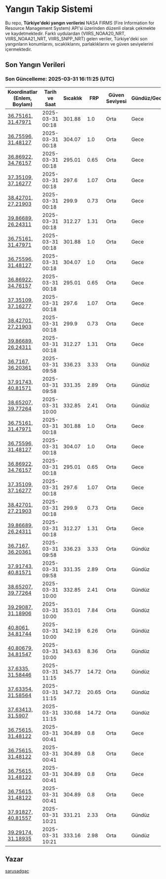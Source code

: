 # Yangın Takip Sistemi

Bu repo, **Türkiye'deki yangın verilerini** NASA FIRMS (Fire Information for Resource Management System) API'si üzerinden düzenli olarak çekmekte ve kaydetmektedir. Farklı uydulardan (VIIRS_NOAA20_NRT, VIIRS_NOAA21_NRT, VIIRS_SNPP_NRT) gelen veriler, Türkiye'deki son yangınların konumlarını, sıcaklıklarını, parlaklıklarını ve güven seviyelerini içermektedir.

## Son Yangın Verileri
### Son Güncelleme: 2025-03-31 16:11:25 (UTC)

| Koordinatlar (Enlem, Boylam) | Tarih ve Saat | Sıcaklık | FRP | Güven Seviyesi | Gündüz/Gece |
|-----------------------------|----------------|----------|-----|----------------|-------------|
| [36.75161, 31.47971](https://www.google.com/maps?q=36.75161,31.47971) | 2025-03-31 00:18 | 301.88 | 1.0 | Orta | Gece |
| [36.75596, 31.48127](https://www.google.com/maps?q=36.75596,31.48127) | 2025-03-31 00:18 | 304.07 | 1.0 | Orta | Gece |
| [36.86922, 34.76157](https://www.google.com/maps?q=36.86922,34.76157) | 2025-03-31 00:18 | 295.01 | 0.65 | Orta | Gece |
| [37.35109, 37.16277](https://www.google.com/maps?q=37.35109,37.16277) | 2025-03-31 00:18 | 297.6 | 1.07 | Orta | Gece |
| [38.42701, 27.21903](https://www.google.com/maps?q=38.42701,27.21903) | 2025-03-31 00:18 | 299.9 | 0.73 | Orta | Gece |
| [39.86689, 26.24311](https://www.google.com/maps?q=39.86689,26.24311) | 2025-03-31 00:18 | 312.27 | 1.31 | Orta | Gece |
| [36.75161, 31.47971](https://www.google.com/maps?q=36.75161,31.47971) | 2025-03-31 00:18 | 301.88 | 1.0 | Orta | Gece |
| [36.75596, 31.48127](https://www.google.com/maps?q=36.75596,31.48127) | 2025-03-31 00:18 | 304.07 | 1.0 | Orta | Gece |
| [36.86922, 34.76157](https://www.google.com/maps?q=36.86922,34.76157) | 2025-03-31 00:18 | 295.01 | 0.65 | Orta | Gece |
| [37.35109, 37.16277](https://www.google.com/maps?q=37.35109,37.16277) | 2025-03-31 00:18 | 297.6 | 1.07 | Orta | Gece |
| [38.42701, 27.21903](https://www.google.com/maps?q=38.42701,27.21903) | 2025-03-31 00:18 | 299.9 | 0.73 | Orta | Gece |
| [39.86689, 26.24311](https://www.google.com/maps?q=39.86689,26.24311) | 2025-03-31 00:18 | 312.27 | 1.31 | Orta | Gece |
| [36.7167, 36.20361](https://www.google.com/maps?q=36.7167,36.20361) | 2025-03-31 09:58 | 336.23 | 3.33 | Orta | Gündüz |
| [37.91743, 40.81571](https://www.google.com/maps?q=37.91743,40.81571) | 2025-03-31 09:58 | 331.35 | 2.89 | Orta | Gündüz |
| [38.65207, 39.77264](https://www.google.com/maps?q=38.65207,39.77264) | 2025-03-31 10:00 | 332.85 | 2.41 | Orta | Gündüz |
| [36.75161, 31.47971](https://www.google.com/maps?q=36.75161,31.47971) | 2025-03-31 00:18 | 301.88 | 1.0 | Orta | Gece |
| [36.75596, 31.48127](https://www.google.com/maps?q=36.75596,31.48127) | 2025-03-31 00:18 | 304.07 | 1.0 | Orta | Gece |
| [36.86922, 34.76157](https://www.google.com/maps?q=36.86922,34.76157) | 2025-03-31 00:18 | 295.01 | 0.65 | Orta | Gece |
| [37.35109, 37.16277](https://www.google.com/maps?q=37.35109,37.16277) | 2025-03-31 00:18 | 297.6 | 1.07 | Orta | Gece |
| [38.42701, 27.21903](https://www.google.com/maps?q=38.42701,27.21903) | 2025-03-31 00:18 | 299.9 | 0.73 | Orta | Gece |
| [39.86689, 26.24311](https://www.google.com/maps?q=39.86689,26.24311) | 2025-03-31 00:18 | 312.27 | 1.31 | Orta | Gece |
| [36.7167, 36.20361](https://www.google.com/maps?q=36.7167,36.20361) | 2025-03-31 09:58 | 336.23 | 3.33 | Orta | Gündüz |
| [37.91743, 40.81571](https://www.google.com/maps?q=37.91743,40.81571) | 2025-03-31 09:58 | 331.35 | 2.89 | Orta | Gündüz |
| [38.65207, 39.77264](https://www.google.com/maps?q=38.65207,39.77264) | 2025-03-31 10:00 | 332.85 | 2.41 | Orta | Gündüz |
| [39.29087, 31.18906](https://www.google.com/maps?q=39.29087,31.18906) | 2025-03-31 10:00 | 353.01 | 7.84 | Orta | Gündüz |
| [40.8061, 34.81744](https://www.google.com/maps?q=40.8061,34.81744) | 2025-03-31 10:00 | 342.19 | 6.26 | Orta | Gündüz |
| [40.80679, 34.81547](https://www.google.com/maps?q=40.80679,34.81547) | 2025-03-31 10:00 | 343.63 | 8.36 | Orta | Gündüz |
| [37.6335, 31.58446](https://www.google.com/maps?q=37.6335,31.58446) | 2025-03-31 11:15 | 345.77 | 14.72 | Orta | Gündüz |
| [37.63354, 31.58564](https://www.google.com/maps?q=37.63354,31.58564) | 2025-03-31 11:15 | 347.72 | 20.65 | Orta | Gündüz |
| [37.63413, 31.5907](https://www.google.com/maps?q=37.63413,31.5907) | 2025-03-31 11:15 | 330.68 | 14.72 | Orta | Gündüz |
| [36.75615, 31.48122](https://www.google.com/maps?q=36.75615,31.48122) | 2025-03-31 00:41 | 304.89 | 0.8 | Orta | Gece |
| [36.75615, 31.48122](https://www.google.com/maps?q=36.75615,31.48122) | 2025-03-31 00:41 | 304.89 | 0.8 | Orta | Gece |
| [36.75615, 31.48122](https://www.google.com/maps?q=36.75615,31.48122) | 2025-03-31 00:41 | 304.89 | 0.8 | Orta | Gece |
| [36.75615, 31.48122](https://www.google.com/maps?q=36.75615,31.48122) | 2025-03-31 00:41 | 304.89 | 0.8 | Orta | Gece |
| [37.91827, 40.81557](https://www.google.com/maps?q=37.91827,40.81557) | 2025-03-31 10:21 | 331.21 | 2.33 | Orta | Gündüz |
| [39.29174, 31.18935](https://www.google.com/maps?q=39.29174,31.18935) | 2025-03-31 10:21 | 333.16 | 2.98 | Orta | Gündüz |

## Yazar

[sarusadgac](https://x.com/sarusadgac)
